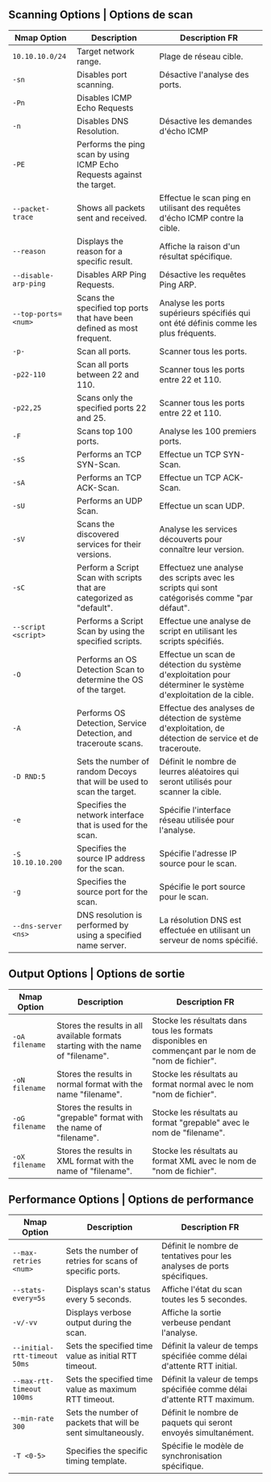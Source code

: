 ## Scanning Options | Options de scan

| **Nmap Option** | **Description** | **Description FR** |
|---|----|-------------------|
| `10.10.10.0/24` | Target network range. | Plage de réseau cible. |
| `-sn` | Disables port scanning. | Désactive l'analyse des ports. |
| `-Pn` | Disables ICMP Echo Requests |
| `-n` | Disables DNS Resolution. | Désactive les demandes d'écho ICMP |
| `-PE` | Performs the ping scan by using ICMP Echo Requests against the target. |
| `--packet-trace` | Shows all packets sent and received. | Effectue le scan ping en utilisant des requêtes d'écho ICMP contre la cible. |
| `--reason` | Displays the reason for a specific result. | Affiche la raison d'un résultat spécifique. |
| `--disable-arp-ping` | Disables ARP Ping Requests. | Désactive les requêtes Ping ARP. |
| `--top-ports=<num>` | Scans the specified top ports that have been defined as most frequent. | Analyse les ports supérieurs spécifiés qui ont été définis comme les plus fréquents.  |
| `-p-` | Scan all ports. | Scanner tous les ports. |
| `-p22-110` | Scan all ports between 22 and 110. | Scanner tous les ports entre 22 et 110. |
| `-p22,25` | Scans only the specified ports 22 and 25. | Scanner tous les ports entre 22 et 110. |
| `-F` | Scans top 100 ports. | Analyse les 100 premiers ports. |
| `-sS` | Performs an TCP SYN-Scan. | Effectue un TCP SYN-Scan. |
| `-sA` | Performs an TCP ACK-Scan. | Effectue un TCP ACK-Scan. |
| `-sU` | Performs an UDP Scan. | Effectue un scan UDP. |
| `-sV` | Scans the discovered services for their versions. | Analyse les services découverts pour connaître leur version. |
| `-sC` | Perform a Script Scan with scripts that are categorized as "default". | Effectuez une analyse des scripts avec les scripts qui sont catégorisés comme "par défaut". |
| `--script <script>` | Performs a Script Scan by using the specified scripts. | Effectue une analyse de script en utilisant les scripts spécifiés. |
| `-O` | Performs an OS Detection Scan to determine the OS of the target. | Effectue un scan de détection du système d'exploitation pour déterminer le système d'exploitation de la cible. |
| `-A` | Performs OS Detection, Service Detection, and traceroute scans. | Effectue des analyses de détection de système d'exploitation, de détection de service et de traceroute. |
| `-D RND:5` | Sets the number of random Decoys that will be used to scan the target. | Définit le nombre de leurres aléatoires qui seront utilisés pour scanner la cible. |
| `-e` | Specifies the network interface that is used for the scan. | Spécifie l'interface réseau utilisée pour l'analyse. |
| `-S 10.10.10.200` | Specifies the source IP address for the scan. | Spécifie l'adresse IP source pour le scan. |
| `-g` | Specifies the source port for the scan. | Spécifie le port source pour le scan. |
| `--dns-server <ns>` | DNS resolution is performed by using a specified name server. | La résolution DNS est effectuée en utilisant un serveur de noms spécifié. |




## Output Options | Options de sortie


| **Nmap Option** | **Description** | **Description FR** |
|---|----|-------------------|
| `-oA filename` | Stores the results in all available formats starting with the name of "filename". | Stocke les résultats dans tous les formats disponibles en commençant par le nom de "nom de fichier". |
| `-oN filename` | Stores the results in normal format with the name "filename". | Stocke les résultats au format normal avec le nom "nom de fichier". |
| `-oG filename` | Stores the results in "grepable" format with the name of "filename". | Stocke les résultats au format "grepable" avec le nom de "filename". |
| `-oX filename` | Stores the results in XML format with the name of "filename". | Stocke les résultats au format XML avec le nom de "nom de fichier". |



## Performance Options | Options de performance

| **Nmap Option** | **Description** | **Description FR** |
|---|----|-------------------|
| `--max-retries <num>` | Sets the number of retries for scans of specific ports. | Définit le nombre de tentatives pour les analyses de ports spécifiques. |
| `--stats-every=5s` | Displays scan's status every 5 seconds. | Affiche l'état du scan toutes les 5 secondes. |
| `-v/-vv` | Displays verbose output during the scan. | Affiche la sortie verbeuse pendant l'analyse. |
| `--initial-rtt-timeout 50ms` | Sets the specified time value as initial RTT timeout. | Définit la valeur de temps spécifiée comme délai d'attente RTT initial. |
| `--max-rtt-timeout 100ms` | Sets the specified time value as maximum RTT timeout. | Définit la valeur de temps spécifiée comme délai d'attente RTT maximum. |
| `--min-rate 300` | Sets the number of packets that will be sent simultaneously. | Définit le nombre de paquets qui seront envoyés simultanément. |
| `-T <0-5>` | Specifies the specific timing template. | Spécifie le modèle de synchronisation spécifique. |
